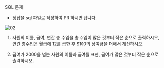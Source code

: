 SQL 문제
* 정답을 sql 파일로 작성하여 PR 하시면 됩니다.

![02](https://user-images.githubusercontent.com/8253147/166266054-5c9e2d5a-542a-4a57-bb18-a56542773554.png)

1. 사원의 이름, 급여, 연간 총 수입을 총 수입이 많은 것부터 작은 순으로 출력하시오, 연간 총수입은 월급에 12를 곱한 후 $100의 상여금을 더해서 계산하시오.

2. 급여가 2000을 넘는 사원의 이름과 급여를 표현, 급여가 많은 것부터 작은 순으로 출력하시오.
